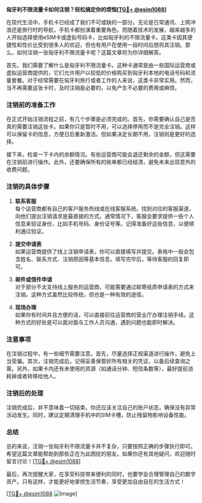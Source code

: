 **匈牙利不限流量卡如何注销？轻松搞定你的烦恼[[TG💪+ @esim1088](https://t.me/s/esim1088)]**

在现代生活中，手机卡已经成了我们不可或缺的一部分。无论是日常通讯、上网冲浪还是旅行时的导航，手机卡都扮演着重要角色。而随着技术的发展，越来越多的人开始选择使用eSIM卡或虚拟号码卡，比如匈牙利的不限流量卡。这类卡因其便捷性和性价比受到很多人的欢迎，但也有用户在使用一段时间后想将其注销。那么，如何注销一张匈牙利不限流量卡呢？这篇文章将为你详细解答。

首先，我们需要了解什么是匈牙利不限流量卡。这种卡通常是由一些国际运营商或虚拟运营商提供的，它们允许用户以较低的价格购买到匈牙利本地的电话号码和流量套餐。对于经常需要在匈牙利旅行或者工作的人来说，这类卡非常实用。然而，当不再需要这张卡时，及时注销是必要的，以免产生不必要的费用或麻烦。

### 注销前的准备工作

在正式开始注销流程之前，有几个步骤是必须完成的。首先，你需要确认自己是否真的需要注销这张卡。如果你只是暂时不用，可以选择停用而不是完全注销。这样可以保留卡的信息，方便日后重新激活。但如果决定长期不用，注销则是更好的选择。

接下来，检查一下卡内的余额情况。有些运营商可能会退还剩余的金额，但这需要在注销前进行操作。此外，还要确保所有的账单都已经结清，避免未来出现意外的收费问题。

### 注销的具体步骤

1. **联系客服**  
   每个运营商都有自己的客户服务热线或在线客服系统。找到对应的客服渠道，向他们提出注销请求是最直接的方式。通常情况下，客服会要求提供一些个人信息来验证身份，比如手机号码、身份证号等。记得准备好这些信息，以便顺利通过验证。

2. **提交申请表**  
   如果运营商提供了线上注销申请表，你可以直接填写并提交。表格中一般会包含姓名、联系方式、注销原因等基本信息。填写完毕后，等待客服的回复即可。

3. **邮件或信件申请**  
   对于部分不太支持线上服务的运营商，可能需要通过邮寄纸质申请表的方式来注销。这种方式虽然比较传统，但也是一种有效的途径。

4. **现场办理**  
   如果你有时间并且方便的话，可以直接前往运营商的营业厅办理注销手续。这种方式的好处是可以面对面与工作人员沟通，遇到问题也能即时解决。

### 注意事项

在注销过程中，有一些细节需要注意。首先，尽量选择正规渠道进行操作，避免上当受骗。其次，注销完成后，记得妥善保管好所有相关的凭证，以备后续查询之需。另外，如果卡内还有未使用的资源（如通话分钟、短信条数等），最好提前消耗掉或者转移给他人。

### 注销后的处理

注销完成后，并不意味着一切结束。你还应该关注自己的账户状态，确保没有异常活动发生。同时，建议定期清理手机中的SIM卡槽，防止残留物影响设备性能。

### 总结

总的来说，注销一张匈牙利不限流量卡并不复杂，只要按照正确的步骤执行即可。希望这篇文章能帮助到那些正在为此困扰的朋友。如果你还有其他疑问，欢迎随时留言讨论！[[TG💪+ @esim1088](https://t.me/s/esim1088)]

最后，再次提醒大家，在享受科技带来便利的同时，也要学会合理管理自己的数字资产。只有这样，才能更好地掌控生活节奏，享受更加自由自在的生活方式！

[[TG💪+ @esim1088](https://t.me/s/esim1088) ![Image](https://i.postimg.cc/4NQfJmqS/Snipaste-2025-05-13-00-14-12.png)]